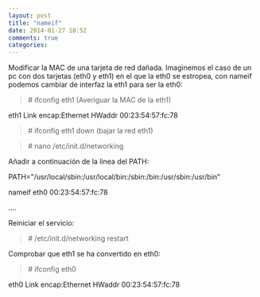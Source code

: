 ```yaml
---
layout: post
title: "nameif"
date: 2014-01-27 18:52
comments: true
categories: 
---
```

Modificar la MAC de una tarjeta de red dañada. Imaginemos el caso de un pc con dos tarjetas (eth0 y eth1) en el que la eth0 se estropea, con nameif podemos cambiar de interfaz la eth1 para ser la eth0: 

>\# ifconfig eth1 (Averiguar la MAC de la eth1) 

eth1      Link encap:Ethernet  HWaddr 00:23:54:57:fc:78 

>\# ifconfig eth1 down (bajar la red eth1) 

>\# nano /etc/init.d/networking 

Añadir a continuación de la linea del PATH: 

PATH="/usr/local/sbin:/usr/local/bin:/sbin:/bin:/usr/sbin:/usr/bin" 

nameif eth0 00:23:54:57:fc:78 

.... 

Reiniciar el servicio:

>\# /etc/init.d/networking restart 

Comprobar que eth1 se ha convertido en eth0: 

>\# ifconfig eth0 

eth0      Link encap:Ethernet  HWaddr 00:23:54:57:fc:78

